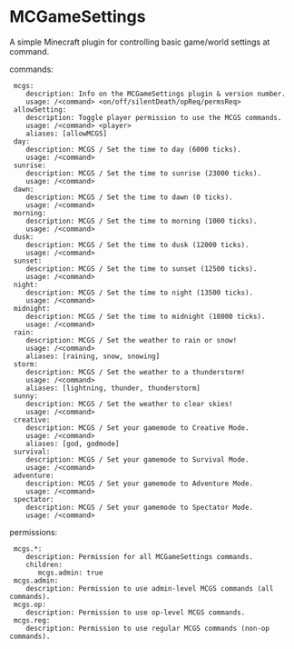 # MCGameSettings

A simple Minecraft plugin for controlling basic game/world settings at command.

commands:

     mcgs:
        description: Info on the MCGameSettings plugin & version number.
        usage: /<command> <on/off/silentDeath/opReq/permsReq>
     allowSetting:
        description: Toggle player permission to use the MCGS commands.
        usage: /<command> <player>
        aliases: [allowMCGS]
     day:
        description: MCGS / Set the time to day (6000 ticks).
        usage: /<command>       
     sunrise:
        description: MCGS / Set the time to sunrise (23000 ticks).
        usage: /<command>
     dawn:
        description: MCGS / Set the time to dawn (0 ticks).
        usage: /<command>
     morning:
        description: MCGS / Set the time to morning (1000 ticks).
        usage: /<command>
     dusk:
        description: MCGS / Set the time to dusk (12000 ticks).
        usage: /<command>
     sunset:
        description: MCGS / Set the time to sunset (12500 ticks).
        usage: /<command>
     night:
        description: MCGS / Set the time to night (13500 ticks).
        usage: /<command>    
     midnight:
        description: MCGS / Set the time to midnight (18000 ticks).
        usage: /<command>
     rain:
        description: MCGS / Set the weather to rain or snow!
        usage: /<command>
        aliases: [raining, snow, snowing]
     storm:
        description: MCGS / Set the weather to a thunderstorm!
        usage: /<command>
        aliases: [lightning, thunder, thunderstorm]
     sunny:
        description: MCGS / Set the weather to clear skies!
        usage: /<command>
     creative:
        description: MCGS / Set your gamemode to Creative Mode.
        usage: /<command>
        aliases: [god, godmode]
     survival:
        description: MCGS / Set your gamemode to Survival Mode.
        usage: /<command>
     adventure:
        description: MCGS / Set your gamemode to Adventure Mode.
        usage: /<command>
     spectator:
        description: MCGS / Set your gamemode to Spectator Mode.
        usage: /<command>

permissions:

     mcgs.*:
        description: Permission for all MCGameSettings commands.
        children:
           mcgs.admin: true
     mcgs.admin:
        description: Permission to use admin-level MCGS commands (all commands).
     mcgs.op:
        description: Permission to use op-level MCGS commands.
     mcgs.reg:
        description: Permission to use regular MCGS commands (non-op commands).
